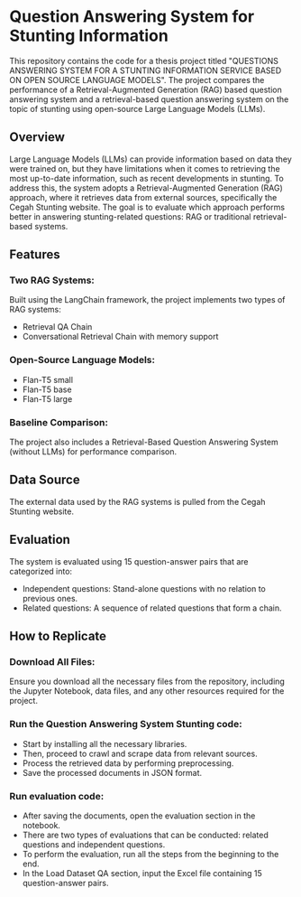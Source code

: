 # Question Answering System for Stunting Information

This repository contains the code for a thesis project titled "QUESTIONS ANSWERING SYSTEM FOR A STUNTING INFORMATION SERVICE BASED ON OPEN SOURCE LANGUAGE MODELS". The project compares the performance of a Retrieval-Augmented Generation (RAG) based question answering system and a retrieval-based question answering system on the topic of stunting using open-source Large Language Models (LLMs).

## Overview
Large Language Models (LLMs) can provide information based on data they were trained on, but they have limitations when it comes to retrieving the most up-to-date information, such as recent developments in stunting. To address this, the system adopts a Retrieval-Augmented Generation (RAG) approach, where it retrieves data from external sources, specifically the Cegah Stunting website.
The goal is to evaluate which approach performs better in answering stunting-related questions: RAG or traditional retrieval-based systems.

## Features
### Two RAG Systems: 
Built using the LangChain framework, the project implements two types of RAG systems:
- Retrieval QA Chain
- Conversational Retrieval Chain with memory support

### Open-Source Language Models:
- Flan-T5 small
- Flan-T5 base
- Flan-T5 large

### Baseline Comparison: 
The project also includes a Retrieval-Based Question Answering System (without LLMs) for performance comparison.

## Data Source
The external data used by the RAG systems is pulled from the Cegah Stunting website.

## Evaluation
The system is evaluated using 15 question-answer pairs that are categorized into:
- Independent questions: Stand-alone questions with no relation to previous ones.
- Related questions: A sequence of related questions that form a chain.

## How to Replicate
### Download All Files:
Ensure you download all the necessary files from the repository, including the Jupyter Notebook, data files, and any other resources required for the project.

### Run the Question Answering System Stunting code:
- Start by installing all the necessary libraries.
- Then, proceed to crawl and scrape data from relevant sources.
- Process the retrieved data by performing preprocessing.
- Save the processed documents in JSON format.

### Run evaluation code:
- After saving the documents, open the evaluation section in the notebook.
- There are two types of evaluations that can be conducted: related questions and independent questions.
- To perform the evaluation, run all the steps from the beginning to the end.
- In the Load Dataset QA section, input the Excel file containing 15 question-answer pairs.
